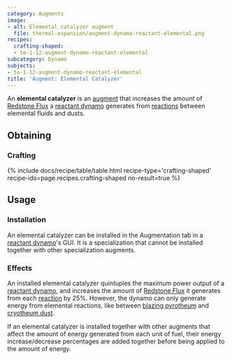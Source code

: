 ```yaml
---
category: Augments
image:
- alt: Elemental catalyzer augment
  file: thermal-expansion/augment-dynamo-reactant-elemental.png
recipes:
  crafting-shaped:
  - te-1-12-augment-dynamo-reactant-elemental
subcategory: Dynamo
subjects:
- te-1-12-augment-dynamo-reactant-elemental
title: 'Augment: Elemental Catalyzer'
---
```


An **elemental catalyzer** is an [augment](../augments/) that increases the
amount of [Redstone Flux](/docs/redstone-flux/) a [reactant
dynamo](../reactant-dynamo/) generates from
[reactions](../reactant-dynamo/#reactions) between elemental fluids and
dusts.


Obtaining
---------

### Crafting
{% include docs/recipe/table/table.html recipe-type='crafting-shaped' recipe-ids=page.recipes.crafting-shaped no-result=true %}


Usage
-----

### Installation
An elemental catalyzer can be installed in the Augmentation tab in a [reactant
dynamo](../reactant-dynamo/)'s GUI. It is a specialization that cannot be
installed together with other specialization augments.

### Effects
An installed elemental catalyzer quintuples the maximum power output of a
[reactant dynamo](../reactant-dynamo/), and increases the amount of [Redstone
Flux](/docs/redstone-flux/) it generates from each
[reaction](../reactant-dynamo/#reactions) by 25%. However, the dynamo can
only generate energy from elemental reactions, like between [blazing
pyrotheum](../../thermal-foundation/blazing-pyrotheum/) and [cryotheum
dust](../../thermal-foundation/cryotheum-dust/).

If an elemental catalyzer is installed together with other augments that affect
the amount of energy generated from each unit of fuel, their energy
increase/decrease percentages are added together before being applied to the
amount of energy.
